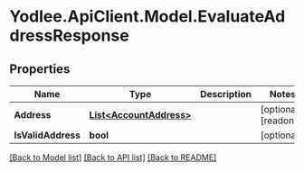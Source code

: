 # Yodlee.ApiClient.Model.EvaluateAddressResponse

## Properties

Name | Type | Description | Notes
------------ | ------------- | ------------- | -------------
**Address** | [**List&lt;AccountAddress&gt;**](AccountAddress.md) |  | [optional] [readonly] 
**IsValidAddress** | **bool** |  | [optional] 

[[Back to Model list]](../README.md#documentation-for-models) [[Back to API list]](../README.md#documentation-for-api-endpoints) [[Back to README]](../README.md)

